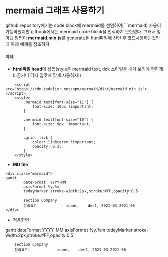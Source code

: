 # mermaid 그래프 사용하기
github repository에서는 code block에 mermaid를 선언하여(```mermaid) 사용이 가능하였지만 gitbook에서는 mermaid code block을 인식하지 못한였다. 그래서 찾아낸 방법이 **mermaid.min.js**를 generate된 html파일에 선언 후 코드사용하는것인데 아래 예제를 참조하자

#### 예제

- **html파일 head**에 삽입(style은 mermaid text, tick 스타일을 내가 보기에 편하게 바꾼거니 각자 입맛에 맞게 사용하자!)

```
    <script src="https://cdn.jsdelivr.net/npm/mermaid/dist/mermaid.min.js"></script>
    <style>
        .mermaid text[font-size="11"] {
            font-size: 10px !important;
        }

        .mermaid text[font-size="10"] {
            font-size: 9px !important;
        }

        .grid .tick {
            color: lightgrey !important;
            opacity: 0.3;
        }
    </style>
```

- **MD file**
  
```
<div class="mermaid">
gantt
        dateFormat  YYYY-MM
        axisFormat %y.%m
        todayMarker stroke-width:2px,stroke:#FF,opacity:0.5

        section Company
        참쉽죠?!            :done,    des1, 2021-03,2021-06
</div>
```

- 적용화면 
  
<div class="mermaid">
gantt
        dateFormat  YYYY-MM
        axisFormat %y.%m
        todayMarker stroke-width:2px,stroke:#FF,opacity:0.5

        section Company
        참쉽죠?!            :done,    des1, 2021-03,2021-06
</div>